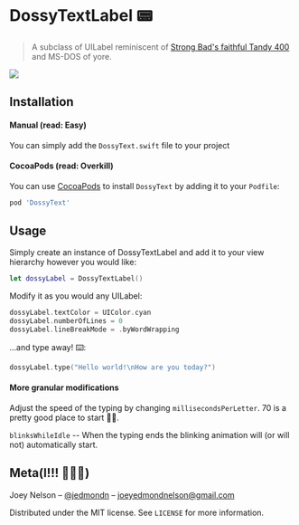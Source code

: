 # DossyTextLabel 📟
> A subclass of UILabel reminiscent of [Strong Bad's faithful Tandy 400](http://www.homestarrunner.com/sbemail10.html) and MS-DOS of yore.


![](https://media.giphy.com/media/S7RGj5ZBuLt3SEr6Iy/giphy.gif)


## Installation

#### Manual (read: Easy)
You can simply add the ```DossyText.swift``` file to your project

#### CocoaPods (read: Overkill)
You can use [CocoaPods](http://cocoapods.org/) to install `DossyText` by adding it to your `Podfile`:

```ruby
pod 'DossyText'
```


## Usage

Simply create an instance of DossyTextLabel and add it to your view hierarchy however you would like:
```swift
let dossyLabel = DossyTextLabel()
```

Modify it as you would any UILabel:
```swift
dossyLabel.textColor = UIColor.cyan
dossyLabel.numberOfLines = 0
dossyLabel.lineBreakMode = .byWordWrapping
```


...and type away! ⌨️:
```swift
dossyLabel.type("Hello world!\nHow are you today?")
```

#### More granular modifications

Adjust the speed of the typing by changing ```millisecondsPerLetter```. 70 is a pretty good place to start 🏃🏼.

```blinksWhileIdle``` -- When the typing ends the blinking animation will (or will not) automatically start.

## Meta(l!!! 🎸🎸🎸) 

Joey Nelson – [@jedmondn](https://twitter.com/jedmondn) – joeyedmondnelson@gmail.com

Distributed under the MIT license. See ``LICENSE`` for more information.
